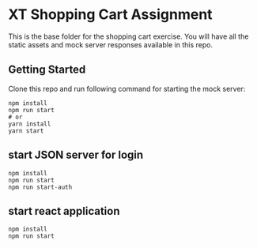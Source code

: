 # XT Shopping Cart Assignment

This is the base folder for the shopping cart exercise. You will have all the static assets and mock server responses available in this repo.

## Getting Started

Clone this repo and run following command for starting the mock server:

```
npm install
npm run start
# or
yarn install
yarn start
```
## start JSON server for login
```
npm install
npm run start
npm run start-auth
```

## start react application
```
npm install
npm run start
```